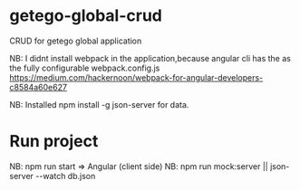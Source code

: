 # getego-global-crud

CRUD for getego global application

NB: I didnt install webpack in the application,because angular cli has the as the fully configurable webpack.config.js
https://medium.com/hackernoon/webpack-for-angular-developers-c8584a60e627

NB: Installed npm install -g json-server for data.

# Run project

NB: npm run start => Angular (client side)
NB: npm run mock:server || json-server --watch db.json
